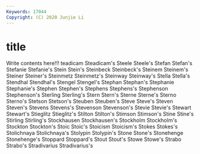 ```yaml
---
Keywords: 17044
Copyright: (C) 2020 Junjie Li
---
```


# title

Write contents here!!!
teadicam 
Steadicam's 
Steele 
Steele's 
Stefan 
Stefan's 
Stefanie
Stefanie's 
Stein 
Stein's 
Steinbeck 
Steinbeck's 
Steinem 
Steinem's 
Steiner 
Steiner's 
Steinmetz
Steinmetz's 
Steinway 
Steinway's 
Stella 
Stella's 
Stendhal 
Stendhal's 
Stengel 
Stengel's 
Stephan
Stephan's 
Stephanie 
Stephanie's 
Stephen 
Stephen's 
Stephens 
Stephens's 
Stephenson 
Stephenson's 
Sterling
Sterling's 
Stern 
Stern's 
Sterne 
Sterne's 
Sterno 
Sterno's 
Stetson 
Stetson's 
Steuben
Steuben's 
Steve 
Steve's 
Steven 
Steven's 
Stevens 
Stevens's 
Stevenson 
Stevenson's 
Stevie
Stevie's 
Stewart 
Stewart's 
Stieglitz 
Stieglitz's 
Stilton 
Stilton's 
Stimson 
Stimson's 
Stine
Stine's 
Stirling 
Stirling's 
Stockhausen 
Stockhausen's 
Stockholm 
Stockholm's 
Stockton 
Stockton's 
Stoic
Stoic's 
Stoicism 
Stoicism's 
Stokes 
Stokes's 
Stolichnaya 
Stolichnaya's 
Stolypin 
Stolypin's 
Stone
Stone's 
Stonehenge 
Stonehenge's 
Stoppard 
Stoppard's 
Stout 
Stout's 
Stowe 
Stowe's 
Strabo
Strabo's 
Stradivarius 
Stradivarius's 
